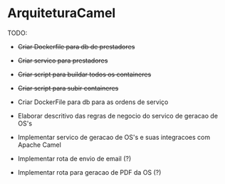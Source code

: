 # ArquiteturaCamel

TODO:
- ~~Criar Dockerfile para db de prestadores~~
- ~~Criar servico para prestadores~~
- ~~Criar script para buildar todos os containeres~~
- ~~Criar script para subir containeres~~
- Criar DockerFile para db para as ordens de serviço
- Elaborar descritivo das regras de negocio do servico de geracao de OS's
- Implementar servico de geracao de OS's e suas integracoes com Apache Camel

- Implementar rota de envio de email (?)
- Implementar rota para geracao de PDF da OS (?)
